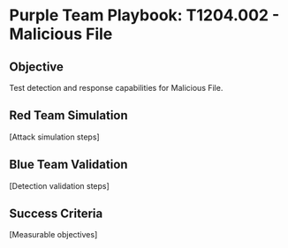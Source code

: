 # Purple Team Playbook: T1204.002 - Malicious File

## Objective
Test detection and response capabilities for Malicious File.

## Red Team Simulation
[Attack simulation steps]

## Blue Team Validation
[Detection validation steps]

## Success Criteria
[Measurable objectives]
